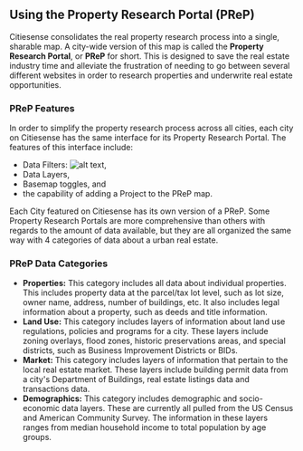 ## Using the Property Research Portal (PReP)
Citiesense consolidates the real property research process into a single, sharable map. A city-wide version of this map is called the __Property Research Portal__, or __PReP__ for short. This is designed to save the real estate industry time and alleviate the frustration of needing to go between several different websites in order to research properties and underwrite real estate opportunities. 

### PReP Features
In order to simplify the property research process across all cities, each city on Citiesense has the same interface for its Property Research Portal. 
The features of this interface include:
* Data Filters:
![alt text](http://www.citiesense.com/assets/logo_icon-2b6f6e56ba89d51399d4b8d3a38321f533baecdf329d115de6ff8dbf7a3b9833.png "Filters button"),
* Data Layers,
* Basemap toggles, and
* the capability of adding a Project to the PReP map. 

Each City featured on Citiesense has its own version of a PReP. Some Property Research Portals are more comprehensive than others with regards to the amount of data available, but they are all organized the same way with 4 categories of data about a urban real estate. 

### PReP Data Categories
* __Properties:__ This category includes all data about individual properties. This includes property data at the parcel/tax lot level, such as lot size, owner name, address, number of buildings, etc. It also includes legal information about a property, such as deeds and title information. 
* __Land Use:__ This category includes layers of information about land use regulations, policies and programs for a city. These layers include zoning overlays, flood zones, historic preservations areas, and special districts, such as Business Improvement Districts or BIDs.
* __Market:__ This category includes layers of information that pertain to the local real estate market. These layers include building permit data from a city's Department of Buildings, real estate listings data and transactions data.
* __Demographics:__ This category includes demographic and socio-economic data layers. These are currently all pulled from the US Census and American Community Survey. The information in these layers ranges from median household income to total population by age groups. 


